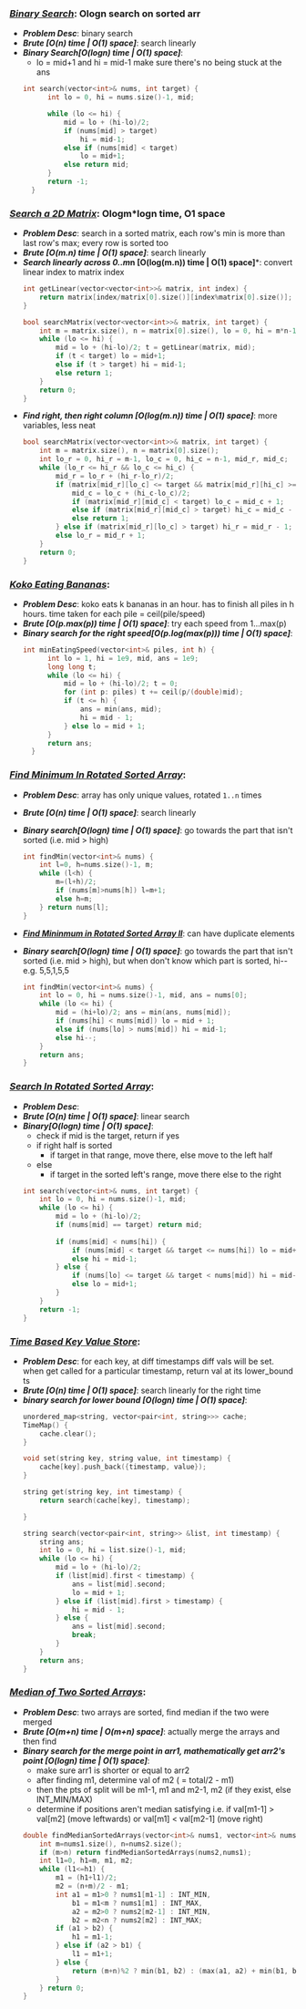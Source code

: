 ### ***[Binary Search](https://leetcode.com/problems/binary-search/)***: Ologn search on sorted arr
- ***Problem Desc***: binary search
- ***Brute [O(n) time | O(1) space]***: search linearly
- ***Binary Search[O(logn) time | O(1) space]***:
  - lo = mid+1 and hi = mid-1 make sure there's no being stuck at the ans
  ```cpp
  int search(vector<int>& nums, int target) {
        int lo = 0, hi = nums.size()-1, mid;

        while (lo <= hi) {
            mid = lo + (hi-lo)/2;
            if (nums[mid] > target)
                hi = mid-1;
            else if (nums[mid] < target)
                lo = mid+1;
            else return mid;
        }
        return -1;
    }
  ```

### ***[Search a 2D Matrix](https://leetcode.com/problems/search-a-2d-matrix/)***: Ologm*logn time, O1 space
- ***Problem Desc***: search in a sorted matrix, each row's min is more than last row's max; every row is sorted too
- ***Brute [O(m.n) time | O(1) space]***: search linearly
- ***Search linearly across 0..m*n [O(log(m.n)) time | O(1) space]***: convert linear index to matrix index
  ```cpp
  int getLinear(vector<vector<int>>& matrix, int index) {
      return matrix[index/matrix[0].size()][index%matrix[0].size()];
  }

  bool searchMatrix(vector<vector<int>>& matrix, int target) {
      int m = matrix.size(), n = matrix[0].size(), lo = 0, hi = m*n-1, mid, t;
      while (lo <= hi) {
          mid = lo + (hi-lo)/2; t = getLinear(matrix, mid);
          if (t < target) lo = mid+1;
          else if (t > target) hi = mid-1;
          else return 1;
      }
      return 0;
  }
  ```
- ***Find right, then right column [O(log(m.n)) time | O(1) space]***: more variables, less neat
  ```cpp
  bool searchMatrix(vector<vector<int>>& matrix, int target) {
      int m = matrix.size(), n = matrix[0].size();
      int lo_r = 0, hi_r = m-1, lo_c = 0, hi_c = n-1, mid_r, mid_c;
      while (lo_r <= hi_r && lo_c <= hi_c) {
          mid_r = lo_r + (hi_r-lo_r)/2;
          if (matrix[mid_r][lo_c] <= target && matrix[mid_r][hi_c] >= target) {
              mid_c = lo_c + (hi_c-lo_c)/2;
              if (matrix[mid_r][mid_c] < target) lo_c = mid_c + 1;
              else if (matrix[mid_r][mid_c] > target) hi_c = mid_c - 1;
              else return 1;
          } else if (matrix[mid_r][lo_c] > target) hi_r = mid_r - 1;
          else lo_r = mid_r + 1;
      }
      return 0;
  }
  ```

### ***[Koko Eating Bananas](https://leetcode.com/problems/koko-eating-bananas/)***:
- ***Problem Desc***: koko eats k bananas in an hour. has to finish all piles in h hours. time taken for each pile = ceil(pile/speed)
- ***Brute [O(p.max(p)) time | O(1) space]***: try each speed from 1...max(p)
- ***Binary search for the right speed[O(p.log(max(p))) time | O(1) space]***:
  ```cpp
  int minEatingSpeed(vector<int>& piles, int h) {
        int lo = 1, hi = 1e9, mid, ans = 1e9;
        long long t;
        while (lo <= hi) {
            mid = lo + (hi-lo)/2; t = 0;
            for (int p: piles) t += ceil(p/(double)mid);
            if (t <= h) {
                ans = min(ans, mid);
                hi = mid - 1;
            } else lo = mid + 1;
        }
        return ans;
    }
  ```

### ***[Find Minimum In Rotated Sorted Array](https://leetcode.com/problems/find-minimum-in-rotated-sorted-array/)***:
- ***Problem Desc***: array has only unique values, rotated ```1..n``` times
- ***Brute [O(n) time | O(1) space]***: search linearly
- ***Binary search[O(logn) time | O(1) space]***: go towards the part that isn't sorted (i.e. mid > high)
  ```cpp
  int findMin(vector<int>& nums) {
      int l=0, h=nums.size()-1, m;
      while (l<h) {
          m=(l+h)/2;
          if (nums[m]>nums[h]) l=m+1;
          else h=m;
      } return nums[l];
  }
  ```

- ***[Find Mininmum in Rotated Sorted Array II](https://leetcode.com/problems/find-minimum-in-rotated-sorted-array-ii/)***: can have duplicate elements
- ***Binary search[O(logn) time | O(1) space]***: go towards the part that isn't sorted (i.e. mid > high), but when don't know which part is sorted, hi-- e.g. 5,5,1,5,5
  ```cpp
  int findMin(vector<int>& nums) {
      int lo = 0, hi = nums.size()-1, mid, ans = nums[0];
      while (lo <= hi) {
          mid = (hi+lo)/2; ans = min(ans, nums[mid]);
          if (nums[hi] < nums[mid]) lo = mid + 1;
          else if (nums[lo] > nums[mid]) hi = mid-1;
          else hi--;
      }
      return ans;
  }
  ```


### ***[Search In Rotated Sorted Array](https://leetcode.com/problems/search-in-rotated-sorted-array/)***:
- ***Problem Desc***: 
- ***Brute [O(n) time | O(1) space]***: linear search
- ***Binary[O(logn) time | O(1) space]***:
  - check if mid is the target, return if yes
  - if right half is sorted
    - if target in that range, move there, else move to the left half
  - else
    - if target in the sorted left's range, move there else to the right
  ```cpp
  int search(vector<int>& nums, int target) {
      int lo = 0, hi = nums.size()-1, mid;
      while (lo <= hi) {
          mid = lo + (hi-lo)/2;
          if (nums[mid] == target) return mid;
          
          if (nums[mid] < nums[hi]) {
              if (nums[mid] < target && target <= nums[hi]) lo = mid+1;
              else hi = mid-1;
          } else {
              if (nums[lo] <= target && target < nums[mid]) hi = mid-1;
              else lo = mid+1;
          }
      }
      return -1;
  }
  ```

### ***[Time Based Key Value Store](https://leetcode.com/problems/time-based-key-value-store/)***:
- ***Problem Desc***: for each key, at diff timestamps diff vals will be set. when get called for a particular timestamp, return val at its lower_bound ts
- ***Brute [O(n) time | O(1) space]***: search linearly for the right time
- ***binary search for lower bound [O(logn) time | O(1) space]***:
  ```cpp
  unordered_map<string, vector<pair<int, string>>> cache;
  TimeMap() {
      cache.clear();
  }
  
  void set(string key, string value, int timestamp) {
      cache[key].push_back({timestamp, value});
  }
  
  string get(string key, int timestamp) {
      return search(cache[key], timestamp);

  }

  string search(vector<pair<int, string>> &list, int timestamp) {
      string ans;
      int lo = 0, hi = list.size()-1, mid;
      while (lo <= hi) {
          mid = lo + (hi-lo)/2;
          if (list[mid].first < timestamp) {
              ans = list[mid].second;
              lo = mid + 1;
          } else if (list[mid].first > timestamp) {
              hi = mid - 1;
          } else {
              ans = list[mid].second;
              break;
          }
      }
      return ans;
  }
  ```

### ***[Median of Two Sorted Arrays](https://leetcode.com/problems/median-of-two-sorted-arrays/)***:
- ***Problem Desc***: two arrays are sorted, find median if the two were merged
- ***Brute [O(m+n) time | O(m+n) space]***: actually merge the arrays and then find
- ***Binary search for the merge point in arr1, mathematically get arr2's point [O(logn) time | O(1) space]***:
  - make sure arr1 is shorter or equal to arr2
  - after finding m1, determine val of m2 ( = total/2 - m1)
  - then the pts of split will be m1-1, m1 and m2-1, m2 (if they exist, else INT_MIN/MAX)
  - determine if positions aren't median satisfying i.e. if val[m1-1] > val[m2] (move leftwards) or val[m1] < val[m2-1] (move right)
  ```cpp
  double findMedianSortedArrays(vector<int>& nums1, vector<int>& nums2) {
      int m=nums1.size(), n=nums2.size(); 
      if (m>n) return findMedianSortedArrays(nums2,nums1);
      int l1=0, h1=m, m1, m2;
      while (l1<=h1) {
          m1 = (h1+l1)/2;
          m2 = (n+m)/2 - m1; 
          int a1 = m1>0 ? nums1[m1-1] : INT_MIN,
              b1 = m1<m ? nums1[m1] : INT_MAX,
              a2 = m2>0 ? nums2[m2-1] : INT_MIN,
              b2 = m2<n ? nums2[m2] : INT_MAX;
          if (a1 > b2) {
              h1 = m1-1;
          } else if (a2 > b1) {
              l1 = m1+1;
          } else {
              return (m+n)%2 ? min(b1, b2) : (max(a1, a2) + min(b1, b2))/2.0;
          }
      } return 0;
  }
  ```
